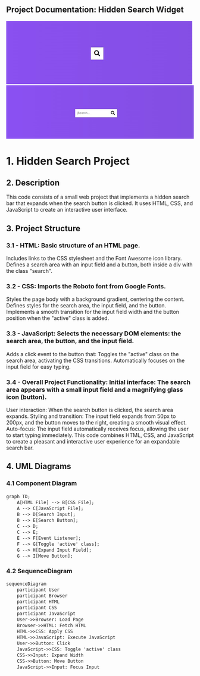 ## Project Documentation: Hidden Search Widget

<img src = "img/img1.jpg">
<img src = "img/img2.jpg">

# 1. Hidden Search Project

## 2. Description

This code consists of a small web project that implements a hidden search bar that expands when the search button is clicked. It uses HTML, CSS, and JavaScript to create an interactive user interface.

## 3. Project Structure

### 3.1 - **HTML:** Basic structure of an HTML page.
Includes links to the CSS stylesheet and the Font Awesome icon library.
Defines a search area with an input field and a button, both inside a div with the class "search".

### 3.2 - **CSS:** Imports the Roboto font from Google Fonts.
Styles the page body with a background gradient, centering the content.
Defines styles for the search area, the input field, and the button.
Implements a smooth transition for the input field width and the button position when the "active" class is added.

### 3.3 - **JavaScript:** Selects the necessary DOM elements: the search area, the button, and the input field.
Adds a click event to the button that:
Toggles the "active" class on the search area, activating the CSS transitions.
Automatically focuses on the input field for easy typing.

### 3.4 - **Overall Project Functionality:** Initial interface: The search area appears with a small input field and a magnifying glass icon (button).
User interaction: When the search button is clicked, the search area expands.
Styling and transition: The input field expands from 50px to 200px, and the button moves to the right, creating a smooth visual effect.
Auto-focus: The input field automatically receives focus, allowing the user to start typing immediately.
This code combines HTML, CSS, and JavaScript to create a pleasant and interactive user experience for an expandable search bar.

## 4. UML Diagrams

### 4.1 Component Diagram

```mermaid
graph TD;
    A[HTML File] --> B[CSS File];
    A --> C[JavaScript File];
    B --> D[Search Input];
    B --> E[Search Button];
    C --> D;
    C --> E;
    E --> F[Event Listener];
    F --> G[Toggle 'active' class];
    G --> H[Expand Input Field];
    G --> I[Move Button];
```
### 4.2 SequenceDiagram

```
sequenceDiagram
    participant User
    participant Browser
    participant HTML
    participant CSS
    participant JavaScript
    User->>Browser: Load Page
    Browser->>HTML: Fetch HTML
    HTML->>CSS: Apply CSS
    HTML->>JavaScript: Execute JavaScript
    User->>Button: Click
    JavaScript->>CSS: Toggle 'active' class
    CSS->>Input: Expand Width
    CSS->>Button: Move Button
    JavaScript->>Input: Focus Input
```

   

